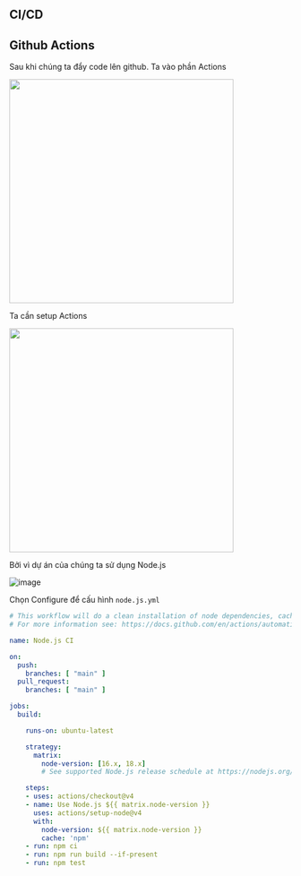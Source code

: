 ## CI/CD

## Github Actions

Sau khi chúng ta đẩy code lên github. Ta vào phần Actions

<image src="https://github.com/user-attachments/assets/bf3fab8e-eeb3-4867-8113-2bbdb44e8883" width="400px" >

Ta cần setup Actions

<image src="https://github.com/user-attachments/assets/75f4e485-a93d-44e7-ab5a-cbc417b286aa" width="400px" >

Bởi vì dự án của chúng ta sử dụng Node.js

![image](https://github.com/user-attachments/assets/0110645b-6ea2-4a66-9224-6545017130e5)

Chọn Configure để cấu hình `node.js.yml`

```yml
# This workflow will do a clean installation of node dependencies, cache/restore them, build the source code and run tests across different versions of node
# For more information see: https://docs.github.com/en/actions/automating-builds-and-tests/building-and-testing-nodejs

name: Node.js CI

on:
  push:
    branches: [ "main" ]
  pull_request:
    branches: [ "main" ]

jobs:
  build:

    runs-on: ubuntu-latest

    strategy:
      matrix:
        node-version: [16.x, 18.x]
        # See supported Node.js release schedule at https://nodejs.org/en/about/releases/

    steps:
    - uses: actions/checkout@v4
    - name: Use Node.js ${{ matrix.node-version }}
      uses: actions/setup-node@v4
      with:
        node-version: ${{ matrix.node-version }}
        cache: 'npm'
    - run: npm ci
    - run: npm run build --if-present
    - run: npm test

```

